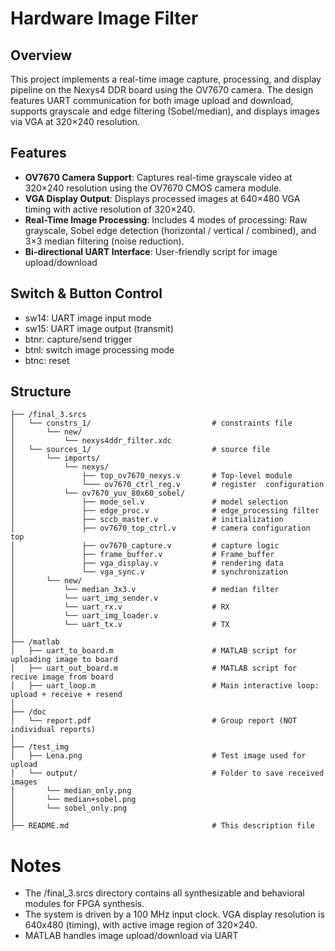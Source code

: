 # Hardware Image Filter

## Overview
This project implements a real-time image capture, processing, and display pipeline on the Nexys4 DDR board using the OV7670 camera. The design features UART communication for both image upload and download, supports grayscale and edge filtering (Sobel/median), and displays images via VGA at 320×240 resolution.

## Features
- **OV7670 Camera Support**: Captures real-time grayscale video at 320×240 resolution using the OV7670 CMOS camera module.
- **VGA Display Output**: Displays processed images at 640×480 VGA timing with active resolution of 320×240.
- **Real-Time Image Processing**: Includes 4 modes of processing: Raw grayscale, Sobel edge detection (horizontal / vertical / combined), and 3×3 median filtering (noise reduction).
- **Bi-directional UART Interface**: User-friendly script for image upload/download

## Switch & Button Control
- sw14: UART image input mode
- sw15: UART image output (transmit)
- btnr: capture/send trigger
- btnl: switch image processing mode
- btnc: reset

## Structure
```
├── /final_3.srcs
│   └── constrs_1/                           # constraints file
│       └── new/
│           └── nexys4ddr_filter.xdc
│   └── sources_1/                           # source file
│       └── imports/
│           └── nexys/
│               ├── top_ov7670_nexys.v       # Top-level module
│               └─── ov7670_ctrl_reg.v       # register  configuration 
│           └── ov7670_yuv_80x60_sobel/
│               ├── mode_sel.v               # model selection
│               ├── edge_proc.v              # edge_processing filter
│               ├── sccb_master.v            # initialization
│               ├── ov7670_top_ctrl.v        # camera configuration top
│               ├── ov7670_capture.v         # capture logic
│               ├── frame_buffer.v           # Frame_buffer
│               ├── vga_display.v            # rendering data
│               └── vga_sync.v               # synchronization 
│       └── new/
│           └── median_3x3.v                 # median filter
│           └── uart_img_sender.v         
│           └── uart_rx.v                    # RX
│           └── uart_img_loader.v
│           └── uart_tx.v                    # TX
│
├── /matlab
│   ├── uart_to_board.m                      # MATLAB script for uploading image to board
│   ├── uart_out_board.m                     # MATLAB script for recive image from board
│   ├── uart_loop.m                          # Main interactive loop: upload + receive + resend
│
├── /doc
│   └── report.pdf                           # Group report (NOT individual reports)
│
├── /test_img
│   ├── Lena.png                             # Test image used for upload
│   └── output/                              # Folder to save received images
│       └── median_only.png
│       └── median+sobel.png
│       └── sobel_only.png
│
├── README.md                                # This description file
```
# Notes
- The /final_3.srcs directory contains all synthesizable and behavioral modules for FPGA synthesis.
- The system is driven by a 100 MHz input clock. VGA display resolution is 640x480 (timing), with active image region of 320×240.
- MATLAB handles image upload/download via UART